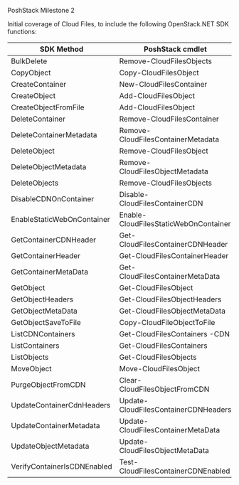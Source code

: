 PoshStack Milestone 2

Initial coverage of Cloud Files, to include the following OpenStack.NET SDK functions:

| SDK Method                  | PoshStack cmdlet                      |
|-----------------------------|---------------------------------------|
| BulkDelete                  | Remove-CloudFilesObjects              |
| CopyObject                  | Copy-CloudFilesObject                 |
| CreateContainer             | New-CloudFilesContainer               |
| CreateObject                | Add-CloudFilesObject                  |
| CreateObjectFromFile        | Add-CloudFilesObject                  |
| DeleteContainer             | Remove-CloudFilesContainer            |
| DeleteContainerMetadata     | Remove-CloudFilesContainerMetadata    |
| DeleteObject                | Remove-CloudFilesObject               |
| DeleteObjectMetadata        | Remove-CloudFilesObjectMetadata       |
| DeleteObjects               | Remove-CloudFilesObjects              |
| DisableCDNOnContainer       | Disable-CloudFilesContainerCDN        |
| EnableStaticWebOnContainer  | Enable-CloudFilesStaticWebOnContainer |
| GetContainerCDNHeader       | Get-CloudFilesContainerCDNHeader      |
| GetContainerHeader          |	Get-CloudFilesContainerHeader         |
| GetContainerMetaData        |	Get-CloudFilesContainerMetaData       |
| GetObject                   |	Get-CloudFilesObject                  |
| GetObjectHeaders            |	Get-CloudFilesObjectHeaders           |
| GetObjectMetaData           |	Get-CloudFilesObjectMetaData          |
| GetObjectSaveToFile         |	Copy-CloudFileObjectToFile            |
| ListCDNContainers           |	Get-CloudFilesContainers -CDN         |
| ListContainers              |	Get-CloudFilesContainers              |
| ListObjects                 |	Get-CloudFilesObjects                 |
| MoveObject                  |	Move-CloudFilesObject                 |
| PurgeObjectFromCDN          |	Clear-CloudFilesObjectFromCDN         |
| UpdateContainerCdnHeaders   |	Update-CloudFilesContainerCDNHeaders  |
| UpdateContainerMetadata     |	Update-CloudFilesContainerMetaData    |
| UpdateObjectMetadata        |	Update-CloudFilesObjectMetaData       |
| VerifyContainerIsCDNEnabled |	Test-CloudFilesContainerCDNEnabled    |
